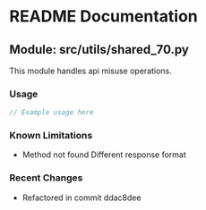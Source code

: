 # README Documentation

## Module: src/utils/shared_70.py

This module handles api misuse operations.

### Usage

```java
// Example usage here
```

### Known Limitations

- Method not found Different response format

### Recent Changes

- Refactored in commit ddac8dee

